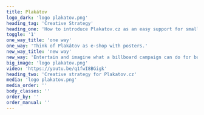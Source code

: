 ```yaml
---
title: Plakátov
logo_dark: 'logo plakatov.png'
heading_tag: 'Creative Strategy'
heading_one: 'How to introduce Plakatov.cz as an easy support for small businesses.'
toggle: '1'
one_way_title: 'one way'
one_way: 'Think of Plakátov as e-shop with posters.'
new_way_title: 'new way'
new_way: 'Entertain and imagine what a billboard campaign can do for business.'
big_image: 'logo plakatov.png'
video: 'https://youtu.be/q1fwI8BGigk'
heading_two: 'Creative strategy for Plakatov.cz'
media: 'logo plakatov.png'
media_order: ''
body_classes: ''
order_by: ''
order_manual: ''
---
```


